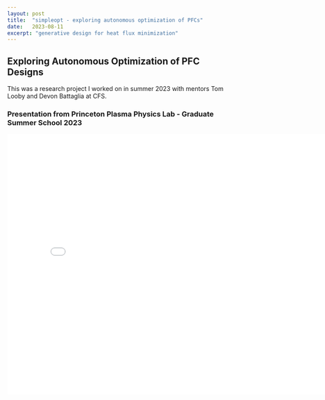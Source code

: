 ```yaml
---
layout: post
title:  "simpleopt - exploring autonomous optimization of PFCs"
date:   2023-08-11
excerpt: "generative design for heat flux minimization"
---
```


## Exploring Autonomous Optimization of PFC Designs

This was a research project I worked on in summer 2023 with mentors Tom Looby and Devon Battaglia at CFS. 

### Presentation from Princeton Plasma Physics Lab - Graduate Summer School 2023

<embed src="{{ site.url }}/PPPL_GSS_Poster.pdf" width="800" height="600" frameborder="0" allowfullscreen>




